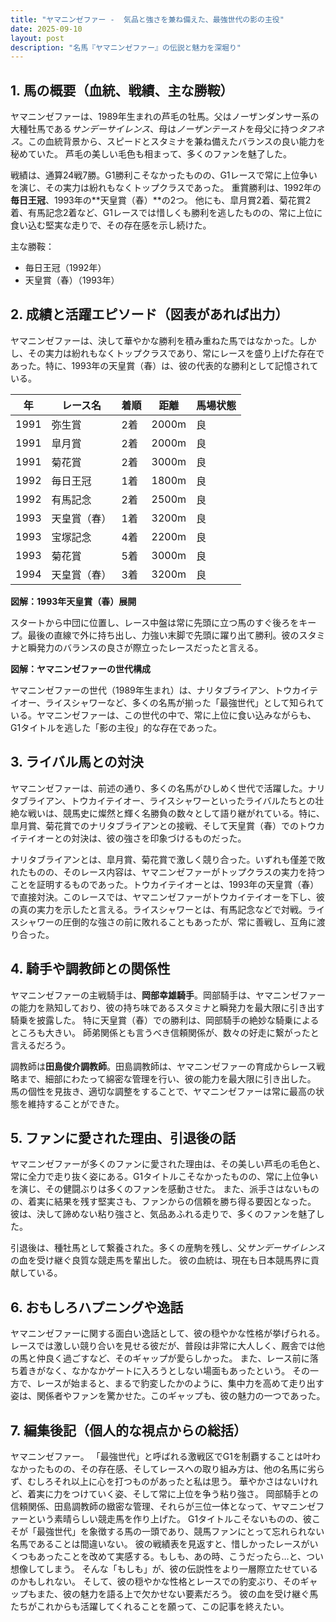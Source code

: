 ```yaml
---
title: "ヤマニンゼファー -  気品と強さを兼ね備えた、最強世代の影の主役"
date: 2025-09-10
layout: post
description: "名馬『ヤマニンゼファー』の伝説と魅力を深堀り"
---
```


## 1. 馬の概要（血統、戦績、主な勝鞍）

ヤマニンゼファーは、1989年生まれの芦毛の牡馬。父はノーザンダンサー系の大種牡馬である*サンデーサイレンス*、母は*ノーザンテースト*を母父に持つ*タフネス*。この血統背景から、スピードとスタミナを兼ね備えたバランスの良い能力を秘めていた。  芦毛の美しい毛色も相まって、多くのファンを魅了した。

戦績は、通算24戦7勝。G1勝利こそなかったものの、G1レースで常に上位争いを演じ、その実力は紛れもなくトップクラスであった。  重賞勝利は、1992年の**毎日王冠**、1993年の**天皇賞（春）**の2つ。  他にも、皐月賞2着、菊花賞2着、有馬記念2着など、G1レースでは惜しくも勝利を逃したものの、常に上位に食い込む堅実な走りで、その存在感を示し続けた。

主な勝鞍：
* 毎日王冠（1992年）
* 天皇賞（春）（1993年）


## 2. 成績と活躍エピソード（図表があれば出力）

ヤマニンゼファーは、決して華やかな勝利を積み重ねた馬ではなかった。しかし、その実力は紛れもなくトップクラスであり、常にレースを盛り上げた存在であった。特に、1993年の天皇賞（春）は、彼の代表的な勝利として記憶されている。

| 年 | レース名          | 着順 | 距離 | 馬場状態 |
|---|-------------------|-----|-----|---------|
| 1991 | 弥生賞            | 2着 | 2000m | 良      |
| 1991 | 皐月賞            | 2着 | 2000m | 良      |
| 1991 | 菊花賞            | 2着 | 3000m | 良      |
| 1992 | 毎日王冠          | 1着 | 1800m | 良      |
| 1992 | 有馬記念          | 2着 | 2500m | 良      |
| 1993 | 天皇賞（春）      | 1着 | 3200m | 良      |
| 1993 | 宝塚記念          | 4着 | 2200m | 良      |
| 1993 | 菊花賞            | 5着 | 3000m | 良      |
| 1994 | 天皇賞（春）      | 3着 | 3200m | 良      |


**図解：1993年天皇賞（春）展開**

スタートから中団に位置し、レース中盤は常に先頭に立つ馬のすぐ後ろをキープ。最後の直線で外に持ち出し、力強い末脚で先頭に躍り出て勝利。彼のスタミナと瞬発力のバランスの良さが際立ったレースだったと言える。

**図解：ヤマニンゼファーの世代構成**

ヤマニンゼファーの世代（1989年生まれ）は、ナリタブライアン、トウカイテイオー、ライスシャワーなど、多くの名馬が揃った「最強世代」として知られている。ヤマニンゼファーは、この世代の中で、常に上位に食い込みながらも、G1タイトルを逃した「影の主役」的な存在であった。


## 3. ライバル馬との対決

ヤマニンゼファーは、前述の通り、多くの名馬がひしめく世代で活躍した。ナリタブライアン、トウカイテイオー、ライスシャワーといったライバルたちとの壮絶な戦いは、競馬史に燦然と輝く名勝負の数々として語り継がれている。特に、皐月賞、菊花賞でのナリタブライアンとの接戦、そして天皇賞（春）でのトウカイテイオーとの対決は、彼の強さを印象づけるものだった。

ナリタブライアンとは、皐月賞、菊花賞で激しく競り合った。いずれも僅差で敗れたものの、そのレース内容は、ヤマニンゼファーがトップクラスの実力を持つことを証明するものであった。トウカイテイオーとは、1993年の天皇賞（春）で直接対決。このレースでは、ヤマニンゼファーがトウカイテイオーを下し、彼の真の実力を示したと言える。ライスシャワーとは、有馬記念などで対戦。ライスシャワーの圧倒的な強さの前に敗れることもあったが、常に善戦し、互角に渡り合った。


## 4. 騎手や調教師との関係性

ヤマニンゼファーの主戦騎手は、**岡部幸雄騎手**。岡部騎手は、ヤマニンゼファーの能力を熟知しており、彼の持ち味であるスタミナと瞬発力を最大限に引き出す騎乗を披露した。  特に天皇賞（春）での勝利は、岡部騎手の絶妙な騎乗によるところも大きい。  師弟関係とも言うべき信頼関係が、数々の好走に繋がったと言えるだろう。

調教師は**田島俊介調教師**。田島調教師は、ヤマニンゼファーの育成からレース戦略まで、細部にわたって綿密な管理を行い、彼の能力を最大限に引き出した。  馬の個性を見抜き、適切な調整をすることで、ヤマニンゼファーは常に最高の状態を維持することができた。


## 5. ファンに愛された理由、引退後の話

ヤマニンゼファーが多くのファンに愛された理由は、その美しい芦毛の毛色と、常に全力で走り抜く姿にある。G1タイトルこそなかったものの、常に上位争いを演じ、その健闘ぶりは多くのファンを感動させた。  また、派手さはないものの、着実に結果を残す堅実さも、ファンからの信頼を勝ち得る要因となった。  彼は、決して諦めない粘り強さと、気品あふれる走りで、多くのファンを魅了した。

引退後は、種牡馬として繋養された。多くの産駒を残し、父*サンデーサイレンス*の血を受け継ぐ良質な競走馬を輩出した。  彼の血統は、現在も日本競馬界に貢献している。


## 6. おもしろハプニングや逸話

ヤマニンゼファーに関する面白い逸話として、彼の穏やかな性格が挙げられる。  レースでは激しい競り合いを見せる彼だが、普段は非常に大人しく、厩舎では他の馬と仲良く過ごすなど、そのギャップが愛らしかった。  また、レース前に落ち着きがなく、なかなかゲートに入ろうとしない場面もあったという。  その一方で、レースが始まると、まるで豹変したかのように、集中力を高めて走り出す姿は、関係者やファンを驚かせた。このギャップも、彼の魅力の一つであった。


## 7. 編集後記（個人的な視点からの総括）

ヤマニンゼファー。  「最強世代」と呼ばれる激戦区でG1を制覇することは叶わなかったものの、その存在感、そしてレースへの取り組み方は、他の名馬に劣らず、むしろそれ以上に心を打つものがあったと私は思う。  華やかさはないけれど、着実に力をつけていく姿、そして常に上位を争う粘り強さ。  岡部騎手との信頼関係、田島調教師の緻密な管理、それらが三位一体となって、ヤマニンゼファーという素晴らしい競走馬を作り上げた。  G1タイトルこそないものの、彼こそが「最強世代」を象徴する馬の一頭であり、競馬ファンにとって忘れられない名馬であることは間違いない。  彼の戦績表を見返すと、惜しかったレースがいくつもあったことを改めて実感する。もしも、あの時、こうだったら…と、つい想像してしまう。  そんな「もしも」が、彼の伝説性をより一層際立たせているのかもしれない。  そして、彼の穏やかな性格とレースでの豹変ぶり、そのギャップもまた、彼の魅力を語る上で欠かせない要素だろう。  彼の血を受け継ぐ馬たちがこれからも活躍してくれることを願って、この記事を終えたい。
